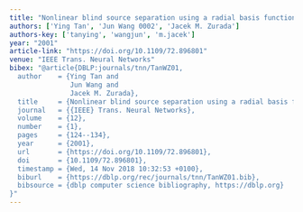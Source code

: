 ```yaml
---
title: "Nonlinear blind source separation using a radial basis function network"
authors: ['Ying Tan', 'Jun Wang 0002', 'Jacek M. Zurada']
authors-key: ['tanying', 'wangjun', 'm.jacek']
year: "2001"
article-link: "https://doi.org/10.1109/72.896801"
venue: "IEEE Trans. Neural Networks"
bibex: "@article{DBLP:journals/tnn/TanWZ01,
  author    = {Ying Tan and
               Jun Wang and
               Jacek M. Zurada},
  title     = {Nonlinear blind source separation using a radial basis function network},
  journal   = {{IEEE} Trans. Neural Networks},
  volume    = {12},
  number    = {1},
  pages     = {124--134},
  year      = {2001},
  url       = {https://doi.org/10.1109/72.896801},
  doi       = {10.1109/72.896801},
  timestamp = {Wed, 14 Nov 2018 10:32:53 +0100},
  biburl    = {https://dblp.org/rec/journals/tnn/TanWZ01.bib},
  bibsource = {dblp computer science bibliography, https://dblp.org}
}"
---
```

